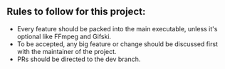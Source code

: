 ## Rules to follow for this project:

* Every feature should be packed into the main executable, unless it's optional like FFmpeg and Gifski.
* To be accepted, any big feature or change should be discussed first with the maintainer of the project.
* PRs should be directed to the dev branch.

